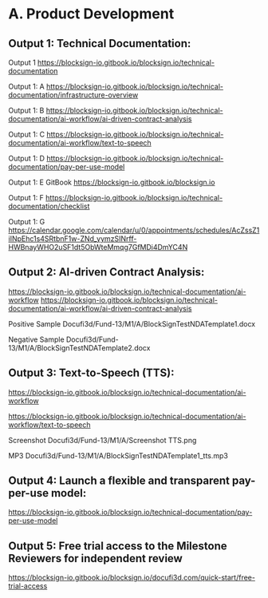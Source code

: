 # A. Product Development

## Output 1: Technical Documentation:
  Output 1 https://blocksign-io.gitbook.io/blocksign.io/technical-documentation
  
  Output 1: A https://blocksign-io.gitbook.io/blocksign.io/technical-documentation/infrastructure-overview

  Output 1: B https://blocksign-io.gitbook.io/blocksign.io/technical-documentation/ai-workflow/ai-driven-contract-analysis
  
  Output 1: C https://blocksign-io.gitbook.io/blocksign.io/technical-documentation/ai-workflow/text-to-speech
  
  Output 1: D https://blocksign-io.gitbook.io/blocksign.io/technical-documentation/pay-per-use-model
  
  Output 1: E GitBook https://blocksign-io.gitbook.io/blocksign.io
  
  Output 1: F https://blocksign-io.gitbook.io/blocksign.io/technical-documentation/checklist

  Output 1: G https://calendar.google.com/calendar/u/0/appointments/schedules/AcZssZ1iINpEhc1s4SRtbnF1w-ZNd_yymzSINrff-HWBnayWHO2uSF1dt5ObWteMmqg7GfMDi4DmYC4N

## Output 2: AI-driven Contract Analysis:

  https://blocksign-io.gitbook.io/blocksign.io/technical-documentation/ai-workflow
  https://blocksign-io.gitbook.io/blocksign.io/technical-documentation/ai-workflow/ai-driven-contract-analysis

  Positive Sample Docufi3d/Fund-13/M1/A/BlockSignTestNDATemplate1.docx

  Negative Sample Docufi3d/Fund-13/M1/A/BlockSignTestNDATemplate2.docx

## Output 3: Text-to-Speech (TTS):

  https://blocksign-io.gitbook.io/blocksign.io/technical-documentation/ai-workflow

  https://blocksign-io.gitbook.io/blocksign.io/technical-documentation/ai-workflow/text-to-speech

  Screenshot Docufi3d/Fund-13/M1/A/Screenshot TTS.png

  MP3 Docufi3d/Fund-13/M1/A/BlockSignTestNDATemplate1_tts.mp3
  
## Output 4: Launch a flexible and transparent pay-per-use model:

  https://blocksign-io.gitbook.io/blocksign.io/technical-documentation/pay-per-use-model

## Output 5: Free trial access to the Milestone Reviewers for independent review

https://blocksign-io.gitbook.io/blocksign.io/docufi3d.com/quick-start/free-trial-access
